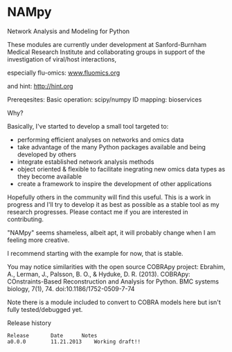 NAMpy
=====

Network Analysis and Modeling for Python


These modules are currently under development at Sanford-Burnham Medical Research Institute
and collaborating groups in support of the investigation of viral/host interactions,

especially flu-omics:
www.fluomics.org

and hint:
http://hint.org

Prereqesites:
Basic operation: scipy/numpy
ID mapping: bioservices

Why?

Basically, I've started to develop a small tool targeted to:
- performing efficient analyses on networks and omics data
- take advantage of the many Python packages available and being developed by others 
- integrate established network analysis methods
- object oriented & flexible to facilitate inegrating new omics data types as they become available
- create a framework to inspire the development of other applications

Hopefully others in the community will find this useful.
This is a work in progress and I'll try to develop it as best as
possible as a stable tool as my research progresses.  Please contact
me if you are interested in contributing.

"NAMpy" seems shameless, albeit apt, it will probably change when I am feeling more creative.

I recommend starting with the example for now, that is stable.

You may notice similarities with the open source COBRApy project:
Ebrahim, A., Lerman, J., Palsson, B. O., & Hyduke, D. R. (2013). 
COBRApy: COnstraints-Based Reconstruction and Analysis for Python. 
BMC systems biology, 7(1), 74. doi:10.1186/1752-0509-7-74

Note there is a module included to convert to COBRA models here but isn't fully tested/debugged yet.

Release history
~~~~~~~~~~~~~~~~~~~~~~~~~~~~~~~~~~~~~~~~~~~~~~~~~~~~~~~~~~~~~~~~~~~~~~~~~~~~~~~~~~~~~~~~~~~~~~~
Release       Date		Notes
a0.0.0        11.21.2013   	Working draft!!
